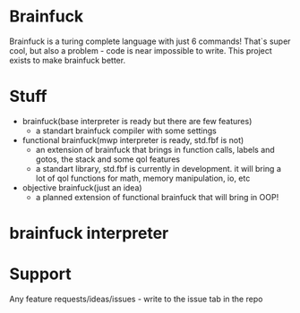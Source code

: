 # Brainfuck
 Brainfuck is a turing complete language with just 6 commands!
 That`s super cool, but also a problem - code is near impossible to write.
 This project exists to make brainfuck better.
# Stuff
- brainfuck(base interpreter is ready but there are few features)
  - a standart brainfuck compiler with some settings
- functional brainfuck(mwp interpreter is ready, std.fbf is not)
  - an extension of brainfuck that brings in function calls, labels and gotos, the stack and some qol features
  - a standart library, std.fbf is currently in development. it will bring a lot of qol functions for math, memory manipulation, io, etc
- objective brainfuck(just an idea)
  - a planned extension of functional brainfuck that will bring in OOP!
# brainfuck interpreter

# Support
Any feature requests/ideas/issues - write to the issue tab in the repo
